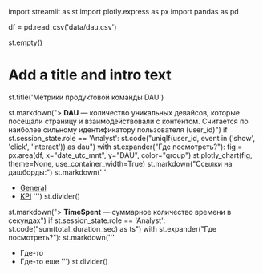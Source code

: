 import streamlit as st
import plotly.express as px
import pandas as pd

df = pd.read_csv('data/dau.csv')

st.empty()
# Add a title and intro text
st.title('Метрики продуктовой команды DAU')

st.markdown("> **DAU** — количество уникальных девайсов, которые посещали страницу и взаимодействовали с контентом. Считается по наиболее сильному идентификатору пользователя (user_id)")
if st.session_state.role == 'Analyst':
    st.code("uniqIf(user_id, event in ('show', 'click', 'interact')) as dau")
with st.expander("Где посмотреть?"):
    fig = px.area(df, x="date_utc_mnt", y="DAU", color="group")
    st.plotly_chart(fig, theme=None, use_container_width=True)
    st.markdown("Ссылки на дашборды:")
    st.markdown('''
- [General](https://www.youtube.com/watch?v=oHg5SJYRHA0)
- [KPI](https://yandex.com)
    ''')
st.divider()

st.markdown("> **TimeSpent** — суммарное количество времени в секундах")
if st.session_state.role == 'Analyst':
    st.code("sum(total_duration_sec) as ts")
with st.expander("Где посмотреть?"):
    st.markdown('''
- Где-то
- Где-то еще
    ''')
st.divider()